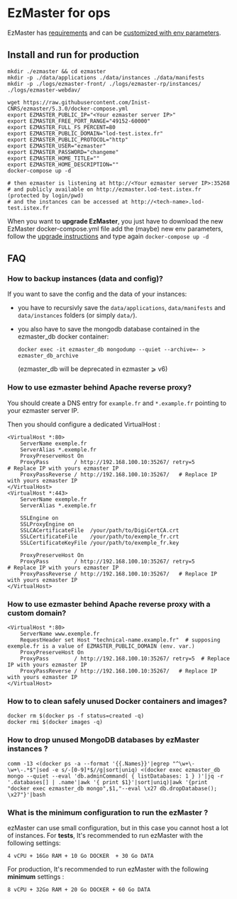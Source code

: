 # EzMaster for ops

EzMaster has [requirements](DEVELOPER.md#requirements) and can be [customized with env parameters](DEVELOPER.md#environment-variables).

## Install and run for production

```shell
mkdir ./ezmaster && cd ezmaster
mkdir -p ./data/applications ./data/instances ./data/manifests
mkdir -p ./logs/ezmaster-front/ ./logs/ezmaster-rp/instances/ ./logs/ezmaster-webdav/

wget https://raw.githubusercontent.com/Inist-CNRS/ezmaster/5.3.0/docker-compose.yml
export EZMASTER_PUBLIC_IP="<Your ezmaster server IP>"
export EZMASTER_FREE_PORT_RANGE="49152-60000"
export EZMASTER_FULL_FS_PERCENT=80
export EZMASTER_PUBLIC_DOMAIN="lod-test.istex.fr"
export EZMASTER_PUBLIC_PROTOCOL="http"
export EZMASTER_USER="ezmaster"
export EZMASTER_PASSWORD="changeme"
export EZMASTER_HOME_TITLE=""
export EZMASTER_HOME_DESCRIPTION=""
docker-compose up -d

# then ezmaster is listening at http://<Your ezmaster server IP>:35268
# and publicly available on http://ezmaster.lod-test.istex.fr (protected by login/pwd)
# and the instances can be accessed at http://<tech-name>.lod-test.istex.fr
```

When you want to **upgrade EzMaster**, you just have to download the new EzMaster docker-compose.yml file add the (maybe) new env parameters, follow the [upgrade instructions](UPGRADE.md) and type again `docker-compose up -d`

## FAQ

### How to backup instances (data and config)?

If you want to save the config and the data of your instances:

- you have to recursivly save the `data/applications`, `data/manifests` and `data/instances` folders (or simply `data/`).
- you also have to save the mongodb database contained in the ezmaster_db docker container:

  ```
  docker exec -it ezmaster_db mongodump --quiet --archive=- > ezmaster_db_archive
  ```

  (ezmaster_db will be deprecated in ezmaster ⩾ v6)

### How to use ezmaster behind Apache reverse proxy?

You should create a DNS entry for `example.fr` and `*.example.fr` pointing to your ezmaster server IP.

Then you should configure a dedicated VirtualHost :

```
<VirtualHost *:80>
    ServerName exemple.fr
    ServerAlias *.exemple.fr
    ProxyPreserveHost On
    ProxyPass        / http://192.168.100.10:35267/ retry=5   # Replace IP with yours ezmaster IP
    ProxyPassReverse / http://192.168.100.10:35267/   # Replace IP with yours ezmaster IP
</VirtualHost>
<VirtualHost *:443>
    ServerName exemple.fr
    ServerAlias *.exemple.fr

    SSLEngine on
    SSLProxyEngine on
    SSLCACertificateFile  /your/path/to/DigiCertCA.crt
    SSLCertificateFile    /your/path/to/exemple_fr.crt
    SSLCertificateKeyFile /your/path/to/exemple_fr.key

    ProxyPreserveHost On
    ProxyPass        / http://192.168.100.10:35267/ retry=5   # Replace IP with yours ezmaster IP
    ProxyPassReverse / http://192.168.100.10:35267/   # Replace IP with yours ezmaster IP
</VirtualHost>
```

### How to use ezmaster behind Apache reverse proxy with a custom domain?

```
<VirtualHost *:80>
    ServerName www.exemple.fr
    RequestHeader set Host "technical-name.example.fr"  # supposing exemple.fr is a value of EZMASTER_PUBLIC_DOMAIN (env. var.)
    ProxyPreserveHost On
    ProxyPass        / http://192.168.100.10:35267/ retry=5  # Replace IP with yours ezmaster IP
    ProxyPassReverse / http://192.168.100.10:35267/   # Replace IP with yours ezmaster IP
</VirtualHost>
```

### How to to clean safely unused Docker containers and images?

```
docker rm $(docker ps -f status=created -q)​
docker rmi $(docker images -q)
```

### How to drop unused MongoDB databases by ezMaster instances ?

```
comm -13 <(docker ps -a --format '{{.Names}}'|egrep "^\w+\-\w+\-.*$"|sed -e s/-[0-9]*$//g|sort|uniq) <(docker exec ezmaster_db mongo --quiet --eval 'db.adminCommand( { listDatabases: 1 } )'|jq -r '.databases[] | .name'|awk '{ print $1}'|sort|uniq)|awk '{print "docker exec ezmaster_db mongo",$1,"--eval \x27 db.dropDatabase(); \x27"}'|bash
```

### What is the minimum configuration to run the ezMaster ?

ezMaster can use small configuration, but in this case you cannot host a lot of instances.
For **tests**, It's recommended to run ezMaster with the following settings:

```
4 vCPU + 16Go RAM + 10 Go DOCKER  + 30 Go DATA
```

For production, It's recommended to run ezMaster with the following **minimum** settings :

```
8 vCPU + 32Go RAM + 20 Go DOCKER + 60 Go DATA
```
